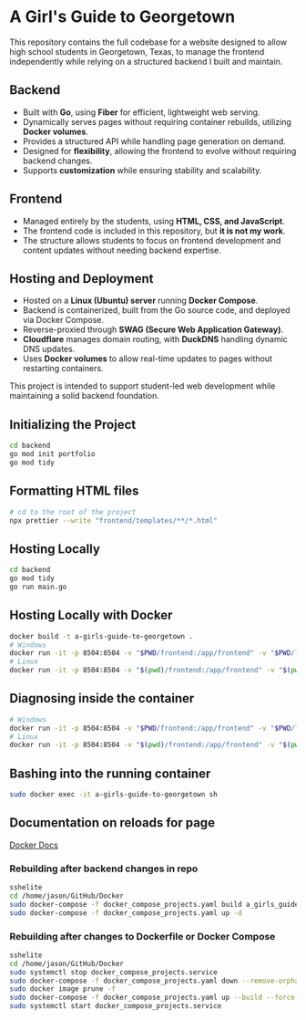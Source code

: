 # A Girl's Guide to Georgetown

This repository contains the full codebase for a website designed to allow high school students in Georgetown, Texas, to manage the frontend independently while relying on a structured backend I built and maintain.

## Backend

- Built with **Go**, using **Fiber** for efficient, lightweight web serving.
- Dynamically serves pages without requiring container rebuilds, utilizing **Docker volumes**.
- Provides a structured API while handling page generation on demand.
- Designed for **flexibility**, allowing the frontend to evolve without requiring backend changes.
- Supports **customization** while ensuring stability and scalability.

## Frontend

- Managed entirely by the students, using **HTML, CSS, and JavaScript**.
- The frontend code is included in this repository, but **it is not my work**.
- The structure allows students to focus on frontend development and content updates without needing backend expertise.

## Hosting and Deployment

- Hosted on a **Linux (Ubuntu) server** running **Docker Compose**.
- Backend is containerized, built from the Go source code, and deployed via Docker Compose.
- Reverse-proxied through **SWAG (Secure Web Application Gateway)**.
- **Cloudflare** manages domain routing, with **DuckDNS** handling dynamic DNS updates.
- Uses **Docker volumes** to allow real-time updates to pages without restarting containers.

This project is intended to support student-led web development while maintaining a solid backend foundation.

## Initializing the Project

```bash
cd backend
go mod init portfolio
go mod tidy
```

## Formatting HTML files

```bash
# cd to the root of the project
npx prettier --write "frontend/templates/**/*.html"  
```

## Hosting Locally

```bash
cd backend
go mod tidy
go run main.go
```

## Hosting Locally with Docker

```bash
docker build -t a-girls-guide-to-georgetown .
# Windows
docker run -it -p 8504:8504 -v "$PWD/frontend:/app/frontend" -v "$PWD/logs:/app/logs" a-girls-guide-to-georgetown
# Linux
docker run -it -p 8504:8504 -v "$(pwd)/frontend:/app/frontend" -v "$(pwd)/logs:/app/logs" a-girls-guide-to-georgetown
```

## Diagnosing inside the container

```bash
# Windows
docker run -it -p 8504:8504 -v "$PWD/frontend:/app/frontend" -v "$PWD/logs:/app/logs" a-girls-guide-to-georgetown sh
# Linux
docker run -it -p 8504:8504 -v "$(pwd)/frontend:/app/frontend" -v "$(pwd)/logs:/app/logs" a-girls-guide-to-georgetown sh
```

## Bashing into the running container

```bash
sudo docker exec -it a-girls-guide-to-georgetown sh
```

## Documentation on reloads for page

[Docker Docs](../Docker/README.md)

### Rebuilding after backend changes in repo

```bash
sshelite
cd /home/jason/GitHub/Docker
sudo docker-compose -f docker_compose_projects.yaml build a_girls_guide_to_georgetown
sudo docker-compose -f docker_compose_projects.yaml up -d
```

### Rebuilding after changes to Dockerfile or Docker Compose

```bash
sshelite
cd /home/jason/GitHub/Docker
sudo systemctl stop docker_compose_projects.service
sudo docker-compose -f docker_compose_projects.yaml down --remove-orphans
sudo docker image prune -f
sudo docker-compose -f docker_compose_projects.yaml up --build --force-recreate -d
sudo systemctl start docker_compose_projects.service
```
